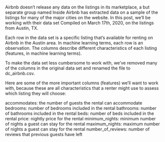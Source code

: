 Airbnb doesn’t release any data on the listings in its marketplace, a but separate group named Inside Airbnb has extracted data on a sample of the listings for many of the major cities on the website. In this post, we’ll be working with their data set Compiled on March 17th, 2020, on the listings from Austin, TX.

Each row in the data set is a specific listing that’s available for renting on Airbnb in the Austin area. In machine learning terms, each row is an observation. The columns describe different characteristics of each listing (features, in machine learning terms).

To make the data set less cumbersome to work with, we’ve removed many of the columns in the original data set and renamed the file to dc_airbnb.csv.

Here are some of the more important columns (features) we’ll want to work with, because these are all characteristics that a renter might use to assess which listing they will choose:

accommodates: the number of guests the rental can accommodate
bedrooms: number of bedrooms included in the rental
bathrooms: number of bathrooms included in the rental
beds: number of beds included in the rental
price: nightly price for the rental
minimum_nights: minimum number of nights a guest can stay for the rental
maximum_nights: maximum number of nights a guest can stay for the rental
number_of_reviews: number of reviews that previous guests have left

